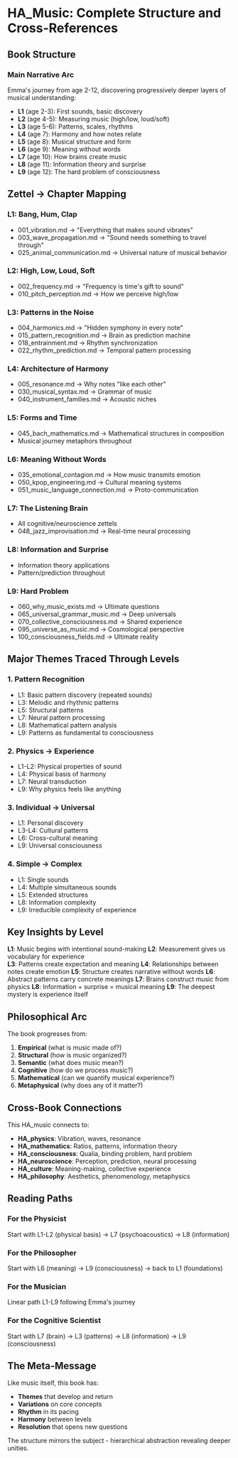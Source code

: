 # HA_Music: Complete Structure and Cross-References

## Book Structure

### Main Narrative Arc
Emma's journey from age 2-12, discovering progressively deeper layers of musical understanding:
- **L1** (age 2-3): First sounds, basic discovery
- **L2** (age 4-5): Measuring music (high/low, loud/soft)
- **L3** (age 5-6): Patterns, scales, rhythms
- **L4** (age 7): Harmony and how notes relate
- **L5** (age 8): Musical structure and form
- **L6** (age 9): Meaning without words
- **L7** (age 10): How brains create music
- **L8** (age 11): Information theory and surprise
- **L9** (age 12): The hard problem of consciousness

## Zettel → Chapter Mapping

### L1: Bang, Hum, Clap
- 001_vibration.md → "Everything that makes sound vibrates"
- 003_wave_propagation.md → "Sound needs something to travel through"
- 025_animal_communication.md → Universal nature of musical behavior

### L2: High, Low, Loud, Soft  
- 002_frequency.md → "Frequency is time's gift to sound"
- 010_pitch_perception.md → How we perceive high/low

### L3: Patterns in the Noise
- 004_harmonics.md → "Hidden symphony in every note"
- 015_pattern_recognition.md → Brain as prediction machine
- 018_entrainment.md → Rhythm synchronization
- 022_rhythm_prediction.md → Temporal pattern processing

### L4: Architecture of Harmony
- 005_resonance.md → Why notes "like each other"
- 030_musical_syntax.md → Grammar of music
- 040_instrument_families.md → Acoustic niches

### L5: Forms and Time
- 045_bach_mathematics.md → Mathematical structures in composition
- Musical journey metaphors throughout

### L6: Meaning Without Words
- 035_emotional_contagion.md → How music transmits emotion
- 050_kpop_engineering.md → Cultural meaning systems
- 051_music_language_connection.md → Proto-communication

### L7: The Listening Brain
- All cognitive/neuroscience zettels
- 048_jazz_improvisation.md → Real-time neural processing

### L8: Information and Surprise
- Information theory applications
- Pattern/prediction throughout

### L9: Hard Problem
- 060_why_music_exists.md → Ultimate questions
- 065_universal_grammar_music.md → Deep universals
- 070_collective_consciousness.md → Shared experience
- 095_universe_as_music.md → Cosmological perspective
- 100_consciousness_fields.md → Ultimate reality

## Major Themes Traced Through Levels

### 1. Pattern Recognition
- L1: Basic pattern discovery (repeated sounds)
- L3: Melodic and rhythmic patterns
- L5: Structural patterns
- L7: Neural pattern processing
- L8: Mathematical pattern analysis
- L9: Patterns as fundamental to consciousness

### 2. Physics → Experience
- L1-L2: Physical properties of sound
- L4: Physical basis of harmony
- L7: Neural transduction
- L9: Why physics feels like anything

### 3. Individual → Universal
- L1: Personal discovery
- L3-L4: Cultural patterns
- L6: Cross-cultural meaning
- L9: Universal consciousness

### 4. Simple → Complex
- L1: Single sounds
- L4: Multiple simultaneous sounds
- L5: Extended structures
- L8: Information complexity
- L9: Irreducible complexity of experience

## Key Insights by Level

**L1**: Music begins with intentional sound-making
**L2**: Measurement gives us vocabulary for experience  
**L3**: Patterns create expectation and meaning
**L4**: Relationships between notes create emotion
**L5**: Structure creates narrative without words
**L6**: Abstract patterns carry concrete meanings
**L7**: Brains construct music from physics
**L8**: Information + surprise = musical meaning
**L9**: The deepest mystery is experience itself

## Philosophical Arc

The book progresses from:
1. **Empirical** (what is music made of?)
2. **Structural** (how is music organized?)
3. **Semantic** (what does music mean?)
4. **Cognitive** (how do we process music?)
5. **Mathematical** (can we quantify musical experience?)
6. **Metaphysical** (why does any of it matter?)

## Cross-Book Connections

This HA_music connects to:
- **HA_physics**: Vibration, waves, resonance
- **HA_mathematics**: Ratios, patterns, information theory
- **HA_consciousness**: Qualia, binding problem, hard problem
- **HA_neuroscience**: Perception, prediction, neural processing
- **HA_culture**: Meaning-making, collective experience
- **HA_philosophy**: Aesthetics, phenomenology, metaphysics

## Reading Paths

### For the Physicist
Start with L1-L2 (physical basis) → L7 (psychoacoustics) → L8 (information)

### For the Philosopher  
Start with L6 (meaning) → L9 (consciousness) → back to L1 (foundations)

### For the Musician
Linear path L1-L9 following Emma's journey

### For the Cognitive Scientist
Start with L7 (brain) → L3 (patterns) → L8 (information) → L9 (consciousness)

## The Meta-Message

Like music itself, this book has:
- **Themes** that develop and return
- **Variations** on core concepts
- **Rhythm** in its pacing
- **Harmony** between levels
- **Resolution** that opens new questions

The structure mirrors the subject - hierarchical abstraction revealing deeper unities.